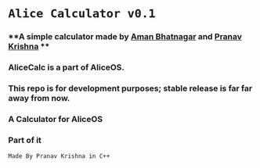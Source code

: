 #  `Alice Calculator v0.1`

### **A simple calculator made by [Aman Bhatnagar](https://github.com/AmanBhatnagar12) and [Pranav Krishna](https://github.com/ppranav06) ** 

### AliceCalc is a part of AliceOS. 
### This repo is for development purposes; stable release is far far away from now. 

### A Calculator for AliceOS
### Part of it  

```
Made By Pranav Krishna in C++
```
